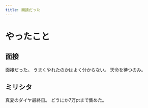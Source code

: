```yaml
---
title: 面接だった
---
```


# やったこと

## 面接

面接だった。
うまくやれたのかはよく分からない。
天命を待つのみ。

## ミリシタ

真夏のダイヤ最終日。
どうにか7万ptまで集めた。
